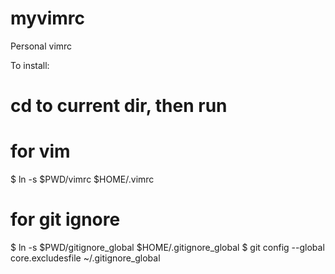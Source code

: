 myvimrc
=======

Personal vimrc

To install:
# cd to current dir, then run
# for vim
$ ln -s $PWD/vimrc $HOME/.vimrc

# for git ignore
$ ln -s $PWD/gitignore_global $HOME/.gitignore_global
$ git config --global core.excludesfile ~/.gitignore_global
